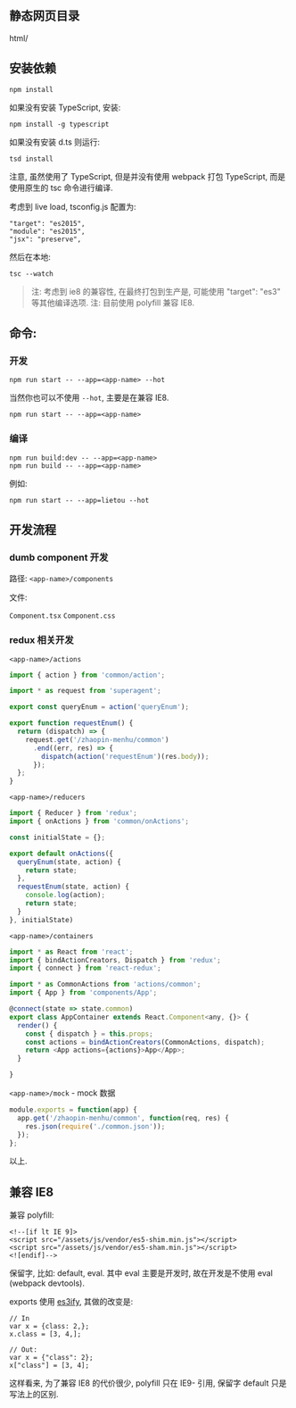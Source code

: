 ## 静态网页目录

html/

## 安装依赖

```
npm install
```

如果没有安装 TypeScript, 安装:

```
npm install -g typescript
```

如果没有安装 d.ts 则运行:

```
tsd install
```

注意, 虽然使用了 TypeScript, 但是并没有使用 webpack 打包 TypeScript, 而是使用原生的 tsc 命令进行编译.

考虑到 live load, tsconfig.js 配置为:

```
"target": "es2015",
"module": "es2015",
"jsx": "preserve",
```

然后在本地:

```
tsc --watch
```

> 注: 考虑到 ie8 的兼容性, 在最终打包到生产是, 可能使用 "target": "es3" 等其他编译选项.
> 注: 目前使用 polyfill 兼容 IE8.

## 命令:

### 开发

```
npm run start -- --app=<app-name> --hot
```

当然你也可以不使用 `--hot`, 主要是在兼容 IE8.

```
npm run start -- --app=<app-name>
```

### 编译
```
npm run build:dev -- --app=<app-name>
npm run build -- --app=<app-name>
```

例如:

```
npm run start -- --app=lietou --hot
```

## 开发流程

### dumb component 开发

路径: `<app-name>/components`

文件:

`Component.tsx`
`Component.css`

### redux 相关开发

`<app-name>/actions`

```js
import { action } from 'common/action';

import * as request from 'superagent';

export const queryEnum = action('queryEnum');

export function requestEnum() {
  return (dispatch) => {
    request.get('/zhaopin-menhu/common')
      .end((err, res) => {
        dispatch(action('requestEnum')(res.body));
      });
  };
}
```

`<app-name>/reducers`

```js
import { Reducer } from 'redux';
import { onActions } from 'common/onActions';

const initialState = {};

export default onActions({
  queryEnum(state, action) {
    return state;
  },
  requestEnum(state, action) {
    console.log(action);
    return state;
  }
}, initialState)
```

`<app-name>/containers` 

```js
import * as React from 'react';
import { bindActionCreators, Dispatch } from 'redux';
import { connect } from 'react-redux';

import * as CommonActions from 'actions/common';
import { App } from 'components/App';

@connect(state => state.common)
export class AppContainer extends React.Component<any, {}> {
  render() {
    const { dispatch } = this.props;
    const actions = bindActionCreators(CommonActions, dispatch);
    return <App actions={actions}>App</App>;
  }

}
```

`<app-name>/mock` - mock 数据

```js
module.exports = function(app) {
  app.get('/zhaopin-menhu/common', function(req, res) {
    res.json(require('./common.json'));
  });
};
```

以上.

## 兼容 IE8

兼容 polyfill:

```
<!--[if lt IE 9]>
<script src="/assets/js/vendor/es5-shim.min.js"></script>
<script src="/assets/js/vendor/es5-sham.min.js"></script>
<![endif]-->
```

保留字, 比如: default, eval. 其中 eval 主要是开发时, 故在开发是不使用 eval (webpack devtools).

exports 使用 [es3ify](https://github.com/spicyj/es3ify), 其做的改变是:

```
// In
var x = {class: 2,};
x.class = [3, 4,];

// Out:
var x = {"class": 2};
x["class"] = [3, 4];
```

这样看来, 为了兼容 IE8 的代价很少, polyfill 只在 IE9- 引用, 保留字 default 只是写法上的区别.
